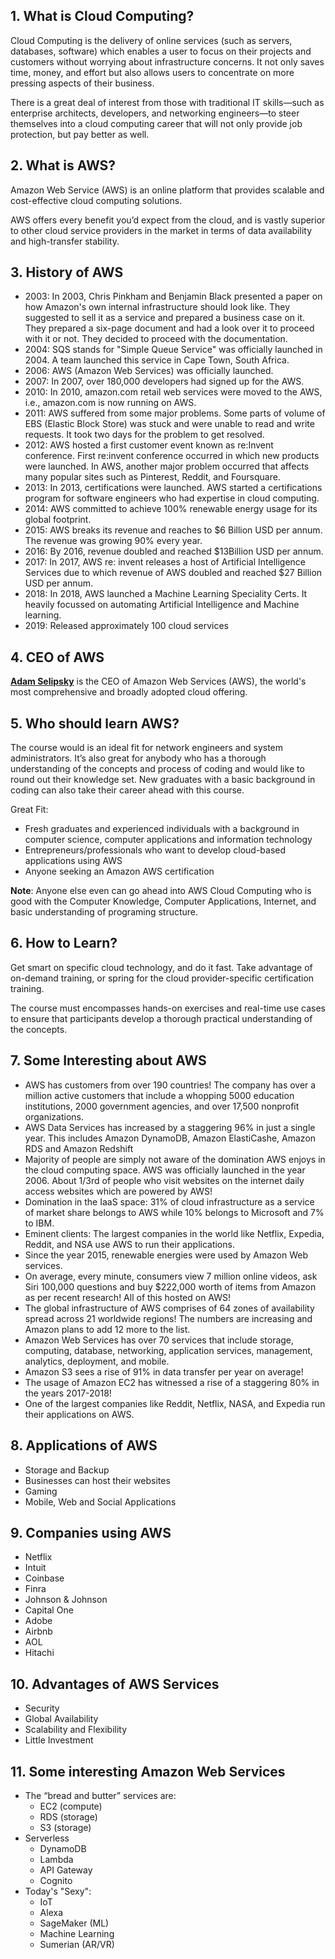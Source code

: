 ## 1. What is Cloud Computing?
Cloud Computing is the delivery of online services (such as servers, databases, software) which enables a user to focus on their projects and customers without worrying about infrastructure concerns. It not only saves time, money, and effort but also allows users to concentrate on more pressing aspects of their business.

There is a great deal of interest from those with traditional IT skills—such as enterprise architects, developers, and networking engineers—to steer themselves into a cloud computing career that will not only provide job protection, but pay better as well.

## 2. What is AWS?
Amazon Web Service (AWS) is an online platform that provides scalable and cost-effective cloud computing solutions. 

AWS offers every benefit you’d expect from the cloud, and is vastly superior to other cloud service providers in the market in terms of data availability and high-transfer stability.

## 3. History of AWS

* 2003: In 2003, Chris Pinkham and Benjamin Black presented a paper on how Amazon's own internal infrastructure should look like. They suggested to sell it as a service and prepared a business case on it. They prepared a six-page document and had a look over it to proceed with it or not. They decided to proceed with the documentation.
* 2004: SQS stands for "Simple Queue Service" was officially launched in 2004. A team launched this service in Cape Town, South Africa.
* 2006: AWS (Amazon Web Services) was officially launched.
* 2007: In 2007, over 180,000 developers had signed up for the AWS.
* 2010: In 2010, amazon.com retail web services were moved to the AWS, i.e., amazon.com is now running on AWS.
* 2011: AWS suffered from some major problems. Some parts of volume of EBS (Elastic Block Store) was stuck and were unable to read and write requests. It took two days for the problem to get resolved.
* 2012: AWS hosted a first customer event known as re:Invent conference. First re:invent conference occurred in which new products were launched. In AWS, another major problem occurred that affects many popular sites such as Pinterest, Reddit, and Foursquare.
* 2013: In 2013, certifications were launched. AWS started a certifications program for software engineers who had expertise in cloud computing.
* 2014: AWS committed to achieve 100% renewable energy usage for its global footprint.
* 2015: AWS breaks its revenue and reaches to $6 Billion USD per annum. The revenue was growing 90% every year.
* 2016: By 2016, revenue doubled and reached $13Billion USD per annum.
* 2017: In 2017, AWS re: invent releases a host of Artificial Intelligence Services due to which revenue of AWS doubled and reached $27 Billion USD per annum.
* 2018: In 2018, AWS launched a Machine Learning Speciality Certs. It heavily focussed on automating Artificial Intelligence and Machine learning.
* 2019: Released approximately 100 cloud services

## 4. CEO of AWS
[**Adam Selipsky**](https://www.linkedin.com/in/adamselipsky) is the CEO of Amazon Web Services (AWS), the world's most comprehensive and broadly adopted cloud offering.

## 5. Who should learn AWS?
The course would is an ideal fit for network engineers and system administrators. It’s also great for anybody who has a thorough understanding of the concepts and process of coding and would like to round out their knowledge set. New graduates with a basic background in coding can also take their career ahead with this course.

Great Fit:
* Fresh graduates and experienced individuals with a background in computer science, computer applications and information technology
* Entrepreneurs/professionals who want to develop cloud-based applications using AWS
* Anyone seeking an Amazon AWS certification

**Note**: Anyone else even can go ahead into AWS Cloud Computing who is good with the Computer Knowledge, Computer Applications, Internet, and basic understanding of programing structure.

## 6. How to Learn?
Get smart on specific cloud technology, and do it fast. Take advantage of on-demand training, or spring for the cloud provider-specific certification training.

The course must encompasses hands-on exercises and real-time use cases to ensure that participants develop a thorough practical understanding of the concepts.

## 7. Some Interesting about AWS
* AWS has customers from over 190 countries! The company has over a million active customers that include a whopping 5000 education institutions, 2000 government agencies, and over 17,500 nonprofit organizations.
* AWS Data Services has increased by a staggering 96% in just a single year. This includes Amazon DynamoDB, Amazon ElastiCashe, Amazon RDS and Amazon Redshift
* Majority of people are simply not aware of the domination AWS enjoys in the cloud computing space. AWS was officially launched in the year 2006. About 1/3rd of people who visit websites on the internet daily access websites which are powered by AWS!
* Domination in the IaaS space: 31% of cloud infrastructure as a service of market share belongs to AWS while 10% belongs to Microsoft and 7% to IBM.
* Eminent clients: The largest companies in the world like Netflix, Expedia, Reddit, and NSA use AWS to run their applications.
* Since the year 2015, renewable energies were used by Amazon Web services.
* On average, every minute, consumers view 7 million online videos, ask Siri 100,000 questions and buy $222,000 worth of items from Amazon as per recent research! All of this hosted on AWS!
* The global infrastructure of AWS comprises of 64 zones of availability spread across 21 worldwide regions! The numbers are increasing and Amazon plans to add 12 more to the list.
* Amazon Web Services has over 70 services that include storage, computing, database, networking, application services, management, analytics, deployment, and mobile.
* Amazon S3 sees a rise of 91% in data transfer per year on average!
* The usage of Amazon EC2 has witnessed a rise of a staggering 80% in the years 2017-2018!
* One of the largest companies like Reddit, Netflix, NASA, and Expedia run their applications on AWS.

## 8. Applications of AWS
* Storage and Backup
* Businesses can host their websites 
* Gaming
* Mobile, Web and Social Applications

## 9. Companies using AWS
* Netflix
* Intuit
* Coinbase
* Finra
* Johnson & Johnson
* Capital One
* Adobe
* Airbnb
* AOL
* Hitachi

## 10. Advantages of AWS Services
* Security
* Global Availability
* Scalability and Flexibility
* Little Investment 

## 11. Some interesting Amazon Web Services
* The “bread and butter” services are:
  * EC2 (compute)
  * RDS (storage)
  * S3 (storage)
* Serverless
  * DynamoDB
  * Lambda
  * API Gateway
  * Cognito
* Today's "Sexy":
  * IoT
  * Alexa
  * SageMaker (ML)
  * Machine Learning
  * Sumerian (AR/VR)
  

